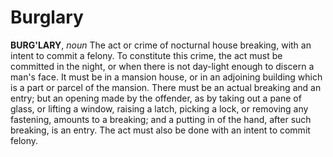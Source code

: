 # Burglary

**BURG'LARY**, _noun_ The act or crime of nocturnal house breaking, with an intent to commit a felony. To constitute this crime, the act must be committed in the night, or when there is not day-light enough to discern a man's face. It must be in a mansion house, or in an adjoining building which is a part or parcel of the mansion. There must be an actual breaking and an entry; but an opening made by the offender, as by taking out a pane of glass, or lifting a window, raising a latch, picking a lock, or removing any fastening, amounts to a breaking; and a putting in of the hand, after such breaking, is an entry. The act must also be done with an intent to commit felony.